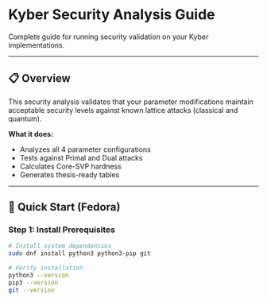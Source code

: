 # Kyber Security Analysis Guide

Complete guide for running security validation on your Kyber implementations.

---

## 📋 Overview

This security analysis validates that your parameter modifications maintain acceptable security levels against known lattice attacks (classical and quantum).

**What it does:**
- Analyzes all 4 parameter configurations
- Tests against Primal and Dual attacks
- Calculates Core-SVP hardness
- Generates thesis-ready tables

---

## 🚀 Quick Start (Fedora)

### Step 1: Install Prerequisites

```bash
# Install system dependencies
sudo dnf install python3 python3-pip git

# Verify installation
python3 --version
pip3 --version
git --version